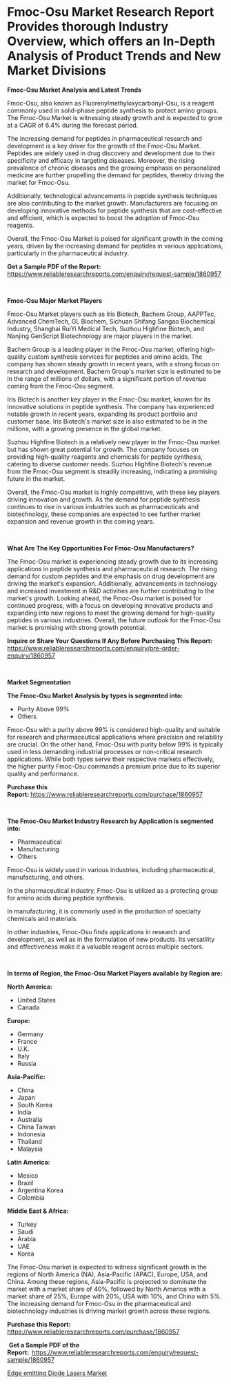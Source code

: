<p><h1>Fmoc-Osu Market Research Report Provides thorough Industry Overview, which offers an In-Depth Analysis of Product Trends and New Market Divisions</h1></p><p><strong>Fmoc-Osu Market Analysis and Latest Trends</strong></p>
<p><p>Fmoc-Osu, also known as Fluorenylmethyloxycarbonyl-Osu, is a reagent commonly used in solid-phase peptide synthesis to protect amino groups. The Fmoc-Osu Market is witnessing steady growth and is expected to grow at a CAGR of 6.4% during the forecast period. </p><p>The increasing demand for peptides in pharmaceutical research and development is a key driver for the growth of the Fmoc-Osu Market. Peptides are widely used in drug discovery and development due to their specificity and efficacy in targeting diseases. Moreover, the rising prevalence of chronic diseases and the growing emphasis on personalized medicine are further propelling the demand for peptides, thereby driving the market for Fmoc-Osu.</p><p>Additionally, technological advancements in peptide synthesis techniques are also contributing to the market growth. Manufacturers are focusing on developing innovative methods for peptide synthesis that are cost-effective and efficient, which is expected to boost the adoption of Fmoc-Osu reagents.</p><p>Overall, the Fmoc-Osu Market is poised for significant growth in the coming years, driven by the increasing demand for peptides in various applications, particularly in the pharmaceutical industry.</p></p>
<p><strong>Get a Sample PDF of the Report:&nbsp;</strong> <a href="https://www.reliableresearchreports.com/enquiry/request-sample/1860957">https://www.reliableresearchreports.com/enquiry/request-sample/1860957</a></p>
<p>&nbsp;</p>
<p><strong>Fmoc-Osu Major Market Players</strong></p>
<p><p>Fmoc-Osu Market players such as Iris Biotech, Bachem Group, AAPPTec, Advanced ChemTech, GL Biochem, Sichuan Shifang Sangao Biochemical Industry, Shanghai RuiYi Medical Tech, Suzhou Highfine Biotech, and Nanjing GenScript Biotechnology are major players in the market. </p><p>Bachem Group is a leading player in the Fmoc-Osu market, offering high-quality custom synthesis services for peptides and amino acids. The company has shown steady growth in recent years, with a strong focus on research and development. Bachem Group's market size is estimated to be in the range of millions of dollars, with a significant portion of revenue coming from the Fmoc-Osu segment.</p><p>Iris Biotech is another key player in the Fmoc-Osu market, known for its innovative solutions in peptide synthesis. The company has experienced notable growth in recent years, expanding its product portfolio and customer base. Iris Biotech's market size is also estimated to be in the millions, with a growing presence in the global market.</p><p>Suzhou Highfine Biotech is a relatively new player in the Fmoc-Osu market but has shown great potential for growth. The company focuses on providing high-quality reagents and chemicals for peptide synthesis, catering to diverse customer needs. Suzhou Highfine Biotech's revenue from the Fmoc-Osu segment is steadily increasing, indicating a promising future in the market.</p><p>Overall, the Fmoc-Osu market is highly competitive, with these key players driving innovation and growth. As the demand for peptide synthesis continues to rise in various industries such as pharmaceuticals and biotechnology, these companies are expected to see further market expansion and revenue growth in the coming years.</p></p>
<p>&nbsp;</p>
<p><strong>What Are The Key Opportunities For Fmoc-Osu Manufacturers?</strong></p>
<p><p>The Fmoc-Osu market is experiencing steady growth due to its increasing applications in peptide synthesis and pharmaceutical research. The rising demand for custom peptides and the emphasis on drug development are driving the market's expansion. Additionally, advancements in technology and increased investment in R&D activities are further contributing to the market's growth. Looking ahead, the Fmoc-Osu market is poised for continued progress, with a focus on developing innovative products and expanding into new regions to meet the growing demand for high-quality peptides in various industries. Overall, the future outlook for the Fmoc-Osu market is promising with strong growth potential.</p></p>
<p><strong>Inquire or Share Your Questions If Any Before Purchasing This Report:</strong> <a href="https://www.reliableresearchreports.com/enquiry/pre-order-enquiry/1860957">https://www.reliableresearchreports.com/enquiry/pre-order-enquiry/1860957</a></p>
<p>&nbsp;</p>
<p><strong>Market Segmentation</strong></p>
<p><strong>The Fmoc-Osu Market Analysis by types is segmented into:</strong></p>
<p><ul><li>Purity Above 99%</li><li>Others</li></ul></p>
<p><p>Fmoc-Osu with a purity above 99% is considered high-quality and suitable for research and pharmaceutical applications where precision and reliability are crucial. On the other hand, Fmoc-Osu with purity below 99% is typically used in less demanding industrial processes or non-critical research applications. While both types serve their respective markets effectively, the higher purity Fmoc-Osu commands a premium price due to its superior quality and performance.</p></p>
<p><strong>Purchase this Report:&nbsp;</strong><a href="https://www.reliableresearchreports.com/purchase/1860957">https://www.reliableresearchreports.com/purchase/1860957</a></p>
<p>&nbsp;</p>
<p><strong>The Fmoc-Osu Market Industry Research by Application is segmented into:</strong></p>
<p><ul><li>Pharmaceutical</li><li>Manufacturing</li><li>Others</li></ul></p>
<p><p>Fmoc-Osu is widely used in various industries, including pharmaceutical, manufacturing, and others. </p><p>In the pharmaceutical industry, Fmoc-Osu is utilized as a protecting group for amino acids during peptide synthesis. </p><p>In manufacturing, it is commonly used in the production of specialty chemicals and materials. </p><p>In other industries, Fmoc-Osu finds applications in research and development, as well as in the formulation of new products. Its versatility and effectiveness make it a valuable reagent across multiple sectors.</p></p>
<p>&nbsp;</p>
<p><strong>In terms of Region, the Fmoc-Osu Market Players available by Region are:</strong></p>
<p>
    <p> <strong> North America: </strong>
        <ul>
            <li>United States</li>
            <li>Canada</li>
        </ul>
        </p> 
    <p> <strong> Europe: </strong>
        <ul>
            <li>Germany</li>
            <li>France</li>
            <li>U.K.</li>
            <li>Italy</li>
            <li>Russia</li>
        </ul>
        </p> 
    <p> <strong> Asia-Pacific: </strong>
        <ul>
            <li>China</li>
            <li>Japan</li>
            <li>South Korea</li>
            <li>India</li>
            <li>Australia</li>
            <li>China Taiwan</li>
            <li>Indonesia</li>
            <li>Thailand</li>
            <li>Malaysia</li>
        </ul>
        </p> 
    <p> <strong> Latin America: </strong>
        <ul>
            <li>Mexico</li>
            <li>Brazil</li>
            <li>Argentina Korea</li>
            <li>Colombia</li>
        </ul>
        </p> 
    <p> <strong> Middle East & Africa: </strong>
        <ul>
            <li>Turkey</li>
            <li>Saudi</li>
            <li>Arabia</li>
            <li>UAE</li>
            <li>Korea</li>
        </ul>
    </p>
    </p>
<p><p>The Fmoc-Osu market is expected to witness significant growth in the regions of North America (NA), Asia-Pacific (APAC), Europe, USA, and China. Among these regions, Asia-Pacific is projected to dominate the market with a market share of 40%, followed by North America with a market share of 25%, Europe with 20%, USA with 10%, and China with 5%. The increasing demand for Fmoc-Osu in the pharmaceutical and biotechnology industries is driving market growth across these regions.</p></p>
<p><strong>Purchase this Report: </strong><a href="https://www.reliableresearchreports.com/purchase/1860957">https://www.reliableresearchreports.com/purchase/1860957</a></p>
<p>&nbsp;<strong>Get a Sample PDF of the Report:&nbsp;&nbsp;</strong><a href="https://www.reliableresearchreports.com/enquiry/request-sample/1860957">https://www.reliableresearchreports.com/enquiry/request-sample/1860957</a></p>
<p><strong></strong></p>
<p><p><a href="https://military-diascia-e68.notion.site/Edge-emitting-Diode-Lasers-Market-Size-Global-Industry-Overview-Market-Segmentation-and-Forecast--1ede5847771947d9ac34bcc49c366326">Edge emitting Diode Lasers Market</a></p></p>